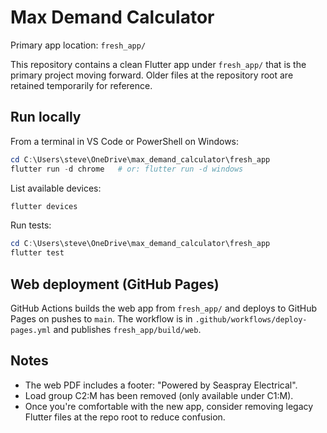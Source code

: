 # Max Demand Calculator

Primary app location: `fresh_app/`

This repository contains a clean Flutter app under `fresh_app/` that is the primary project moving forward. Older files at the repository root are retained temporarily for reference.

## Run locally

From a terminal in VS Code or PowerShell on Windows:

```powershell
cd C:\Users\steve\OneDrive\max_demand_calculator\fresh_app
flutter run -d chrome   # or: flutter run -d windows
```

List available devices:

```powershell
flutter devices
```

Run tests:

```powershell
cd C:\Users\steve\OneDrive\max_demand_calculator\fresh_app
flutter test
```

## Web deployment (GitHub Pages)

GitHub Actions builds the web app from `fresh_app/` and deploys to GitHub Pages on pushes to `main`. The workflow is in `.github/workflows/deploy-pages.yml` and publishes `fresh_app/build/web`.

## Notes

- The web PDF includes a footer: "Powered by Seaspray Electrical".
- Load group C2:M has been removed (only available under C1:M).
- Once you're comfortable with the new app, consider removing legacy Flutter files at the repo root to reduce confusion.
